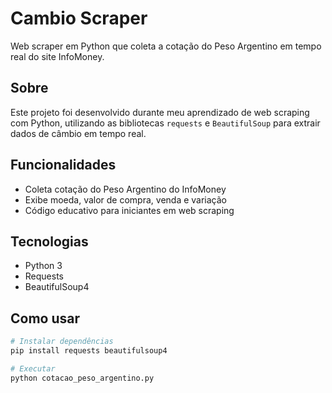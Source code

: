 #  Cambio Scraper

Web scraper em Python que coleta a cotação do Peso Argentino em tempo real do site InfoMoney.

##  Sobre
Este projeto foi desenvolvido durante meu aprendizado de web scraping com Python, utilizando as bibliotecas `requests` e `BeautifulSoup` para extrair dados de câmbio em tempo real.

##  Funcionalidades
- Coleta cotação do Peso Argentino do InfoMoney
- Exibe moeda, valor de compra, venda e variação
- Código educativo para iniciantes em web scraping

##  Tecnologias
- Python 3
- Requests
- BeautifulSoup4

##  Como usar
```bash
# Instalar dependências
pip install requests beautifulsoup4

# Executar
python cotacao_peso_argentino.py
